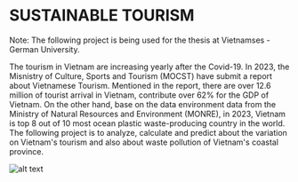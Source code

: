 # SUSTAINABLE TOURISM

Note: The following project is being used for the thesis at Vietnamses - German University.

The tourism in Vietnam are increasing yearly after the Covid-19. In 2023, the Misnistry of Culture, Sports and Tourism (MOCST) have submit a report about Vietnamese Tourism. Mentioned in the report, there are over 12.6 million of tourist arrival in Vietnam, contribute over 62% for the GDP of Vietnam. On the other hand, base on the data environment data from the Ministry of Natural Resources and Environment (MONRE), in 2023, Vietnam is top 8 out of 10 most ocean plastic waste-producing country in the world. The following project is to analyze, calculate and predict about the variation on Vietnam's tourism and also about waste pollution of Vietnam's coastal province.

![alt text](https://www.visualcapitalist.com/wp-content/uploads/2023/02/Ocean-plastic.png)